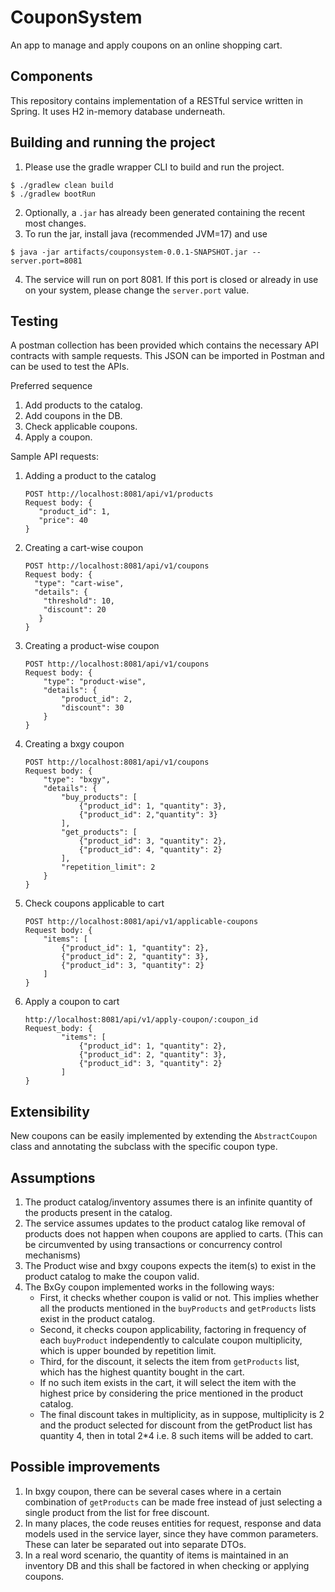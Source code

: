 # CouponSystem
An app to manage and apply coupons on an online shopping cart.

## Components
This repository contains implementation of a RESTful service written in Spring. It uses H2 in-memory database underneath.

## Building and running the project
1. Please use the gradle wrapper CLI to build and run the project.
```commandline
$ ./gradlew clean build
$ ./gradlew bootRun
```

2. Optionally, a `.jar`  has already been generated containing the recent most changes.
3. To run the jar, install java (recommended JVM=17) and use
```commandline
$ java -jar artifacts/couponsystem-0.0.1-SNAPSHOT.jar --server.port=8081

```
4. The service will run on port 8081. If this port is closed or already in use on your system, please change the `server.port` value.

## Testing
A postman collection has been provided which contains the necessary API contracts with sample requests. This JSON
can be imported in Postman and can be used to test the APIs.

Preferred sequence
1. Add products to the catalog.
2. Add coupons in the DB.
3. Check applicable coupons.
4. Apply a coupon.

Sample API requests:
1. Adding a product to the catalog
   ```
   POST http://localhost:8081/api/v1/products
   Request body: {
      "product_id": 1,
      "price": 40
   } 
   ```
2. Creating a cart-wise coupon
   ```
   POST http://localhost:8081/api/v1/coupons
   Request body: {
     "type": "cart-wise",
     "details": {
       "threshold": 10,
       "discount": 20
      }
   }
   ```
3. Creating a product-wise coupon
   ```
   POST http://localhost:8081/api/v1/coupons
   Request body: {
       "type": "product-wise",
       "details": {
           "product_id": 2,
           "discount": 30
       }
   }
   ```
4. Creating a bxgy coupon
   ```
   POST http://localhost:8081/api/v1/coupons
   Request body: {
       "type": "bxgy",
       "details": {
           "buy_products": [
               {"product_id": 1, "quantity": 3},
               {"product_id": 2,"quantity": 3}
           ],
           "get_products": [
               {"product_id": 3, "quantity": 2},
               {"product_id": 4, "quantity": 2}
           ],
           "repetition_limit": 2
       }
   }
   ```
5. Check coupons applicable to cart
   ```
   POST http://localhost:8081/api/v1/applicable-coupons
   Request body: {
       "items": [
           {"product_id": 1, "quantity": 2},
           {"product_id": 2, "quantity": 3},
           {"product_id": 3, "quantity": 2}
       ]
   }
   ```
6. Apply a coupon to cart
   ```
   http://localhost:8081/api/v1/apply-coupon/:coupon_id
   Request_body: {
           "items": [
               {"product_id": 1, "quantity": 2},
               {"product_id": 2, "quantity": 3},
               {"product_id": 3, "quantity": 2}
           ]
   }
   ```
## Extensibility
New coupons can be easily implemented by extending the `AbstractCoupon` class and annotating the subclass with the specific coupon type.

## Assumptions
1. The product catalog/inventory assumes there is an infinite quantity of the products present in the catalog. 
2. The service assumes updates to the product catalog like removal of products does not happen when coupons are applied to carts. (This can be circumvented by using transactions or concurrency control mechanisms)
3. The Product wise and bxgy coupons expects the item(s) to exist in the product catalog to make the coupon valid.
4. The BxGy coupon implemented works in the following ways:
   - First, it checks whether coupon is valid or not. This implies whether all the products mentioned in the `buyProducts` and `getProducts` lists exist in the product catalog.
   - Second, it checks coupon applicability, factoring in frequency of each `buyProduct` independently to calculate coupon multiplicity, which is upper bounded by repetition limit.
   - Third, for the discount, it selects the item from `getProducts` list, which has the highest quantity bought in the cart.
   - If no such item exists in the cart, it will select the item with the highest price by considering the price mentioned in the product catalog.
   - The final discount takes in multiplicity, as in suppose, multiplicity is 2 and the product selected for discount from the getProduct list has quantity 4, then in total 2*4 i.e. 8 such items will be added to cart.

## Possible improvements
1. In bxgy coupon, there can be several cases where in a certain combination of `getProducts` can be made free instead of just selecting a single product from the list for free discount.
2. In many places, the code reuses entities for request, response and data models used in the service layer, since they have common parameters. These can later be separated out into separate DTOs.
3. In a real word scenario, the quantity of items is maintained in an inventory DB and this shall be factored in when checking or applying coupons.

